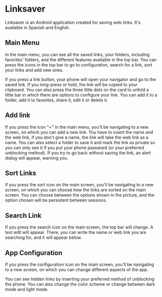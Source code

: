 # Linksaver
Linksaver is an Android application created for saving web links. It's available in Spanish and English. 

## Main Menu
In the main menu, you can see all the saved links, your folders, including favorites' folders, and the different features available in the top bar. You can press the icons in the top bar to go to configuration, search for a link, sort your links and add new ones.

If you press a link button, your phone will open your navigator and go to the saved link. If you long-press or hold, the link will be copied to your clipboard. You can also press the three little dots on the card to unfold a little bar in which there are options to configure your link. You can add it to a folder, add it to favorites, share it, edit it or delete it.

## Add link
If you press the icon "+" in the main menu, you'll be navigating to a new screen, on which you can add a new link. You have to insert the name and the web link, if you don't give a name, the link will take the web link as a name. You can also select a folder to save it and mark the link as private so you can only see it if you put your phone password (or your preferred unblocking method).
If you try to go back without saving the link, an alert dialog will appear, warning you.

## Sort Links
If you press the sort icon on the main screen, you'll be navigating to a new screen, on which you can choose how the links are sorted on the main screen. You can choose between the options shown in the picture, and the option chosen will be persistent between sessions.

## Search Link
If you press the search icon on the main screen, the top bar will change. A text edit will appear. There, you can write the name or web link you are searching for, and it will appear below.

## App Configuration
If you press the configuration icon on the main screen, you'll be navigating to a new screen, on which you can change different aspects of the app.

You can see hidden links by inserting your preferred method of unblocking the phone. You can also change the color scheme or change between dark mode and light mode.
